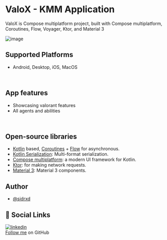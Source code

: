 # ValoX - KMM Application
ValoX is Compose multiplatform project, built with Compose multiplatform, Coroutines, Flow, Voyager, Ktor, and Material 3

![image](https://github.com/sidrxd/ValoX/assets/25636564/156d9943-da30-493b-a453-640cef582422)

## Supported Platforms
- Android, Desktop, iOS, MacOS

<br>

## App features
- Showcasing valorant features
- All agents and abilities

<br>

## Open-source libraries
- [Kotlin](https://kotlinlang.org/) based, [Coroutines](https://github.com/Kotlin/kotlinx.coroutines) + [Flow](https://kotlin.github.io/kotlinx.coroutines/kotlinx-coroutines-core/kotlinx.coroutines.flow/) for asynchronous.
- [Kotlin Serialization](https://github.com/Kotlin/kotlinx.serialization): Multi-format serialization.
- [Compose multiplatform](https://github.com/JetBrains/compose-multiplatform): a modern UI framework for Kotlin.
- [Ktor](https://github.com/ktorio/ktor): for making network requests.
- [Material 3](https://m3.material.io/components): Material 3 components.

## Author

- [@sidrxd](https://www.github.com/sidrxd)

## 🔗 Social Links
[![linkedin](https://img.shields.io/badge/linkedin-0A66C2?style=for-the-badge&logo=linkedin&logoColor=white)](https://in.linkedin.com/in/siddharth-shakya) <br>
[Follow me](https://github.com/sidrxd) on GitHub
